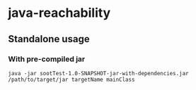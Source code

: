 # java-reachability

## Standalone usage
### With pre-compiled jar
```
java -jar sootTest-1.0-SNAPSHOT-jar-with-dependencies.jar /path/to/target/jar targetName mainClass
```
